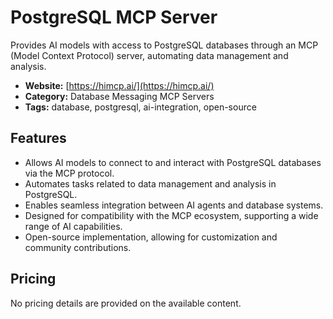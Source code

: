 # PostgreSQL MCP Server

Provides AI models with access to PostgreSQL databases through an MCP (Model Context Protocol) server, automating data management and analysis.

- **Website:** [https://himcp.ai/](https://himcp.ai/)
- **Category:** Database Messaging MCP Servers
- **Tags:** database, postgresql, ai-integration, open-source

## Features
- Allows AI models to connect to and interact with PostgreSQL databases via the MCP protocol.
- Automates tasks related to data management and analysis in PostgreSQL.
- Enables seamless integration between AI agents and database systems.
- Designed for compatibility with the MCP ecosystem, supporting a wide range of AI capabilities.
- Open-source implementation, allowing for customization and community contributions.

## Pricing
No pricing details are provided on the available content.
